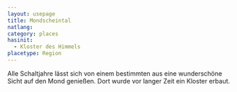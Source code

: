 ```yaml
---
layout: usepage
title: Mondscheintal
natlang:
category: places
hasinit:
  - Kloster des Himmels
placetype: Region
---
```


Alle Schaltjahre lässt sich von einem bestimmten aus eine wunderschöne Sicht auf den Mond genießen. Dort wurde vor
langer Zeit ein Kloster erbaut.
